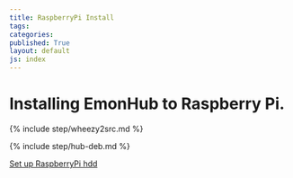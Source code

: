 ```yaml
---
title: RaspberryPi Install
tags: 
categories: 
published: True
layout: default
js: index
---
```


Installing EmonHub to Raspberry Pi.
===================================

{% include step/wheezy2src.md %}

{% include step/hub-deb.md %}

[Set up RaspberryPi hdd]({{site.page}}install/raspberrypi/harddrive)





